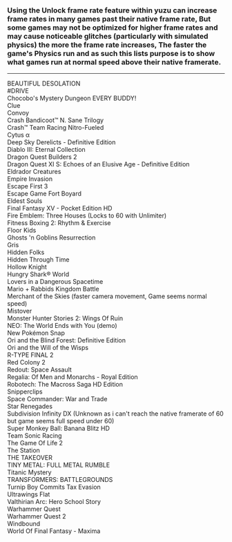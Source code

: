 ###  Using the Unlock frame rate feature within yuzu can increase frame rates in many games past their native frame rate, But some games may not be optimized for higher frame rates and may cause noticeable glitches (particularly with simulated physics) the more the frame rate increases, The faster the game's Physics run and as such this lists purpose is to show what games run at normal speed above their native framerate.     

      
***
BEAUTIFUL DESOLATION  
#DRIVE  
Chocobo's Mystery Dungeon EVERY BUDDY!  
Clue  
Convoy  
Crash Bandicoot™ N. Sane Trilogy   
Crash™ Team Racing Nitro-Fueled   
Cytus α   
Deep Sky Derelicts - Definitive Edition    
Diablo III: Eternal Collection     
Dragon Quest Builders 2    
Dragon Quest XI S: Echoes of an Elusive Age - Definitive Edition   
Eldrador Creatures     
Empire Invasion    
Escape First 3    
Escape Game Fort Boyard     
Eldest Souls     
Final Fantasy XV - Pocket Edition HD      
Fire Emblem: Three Houses (Locks to 60 with Unlimiter)      
Fitness Boxing 2: Rhythm & Exercise         
Floor Kids      
Ghosts 'n Goblins Resurrection     
Gris    
Hidden Folks    
Hidden Through Time     
Hollow Knight   
Hungry Shark® World  
Lovers in a Dangerous Spacetime   
Mario + Rabbids Kingdom Battle    
Merchant of the Skies (faster camera movement, Game seems normal speed)     
Mistover     
Monster Hunter Stories 2: Wings Of Ruin   
NEO: The World Ends with You (demo)    
New Pokémon Snap    
Ori and the Blind Forest: Definitive Edition    
Ori and the Will of the Wisps    
R-TYPE FINAL 2    
Red Colony 2    
Redout: Space Assault   
Regalia: Of Men and Monarchs - Royal Edition    
Robotech: The Macross Saga HD Edition    
Snipperclips    
Space Commander: War and Trade     
Star Renegades    
Subdivision Infinity DX  (Unknown as i can't reach the native framerate of 60 but game seems full speed under 60)    
Super Monkey Ball: Banana Blitz HD    
Team Sonic Racing    
The Game Of Life 2    
The Station    
THE TAKEOVER    
TINY METAL: FULL METAL RUMBLE    
Titanic Mystery   
TRANSFORMERS: BATTLEGROUNDS    
Turnip Boy Commits Tax Evasion    
Ultrawings Flat    
Valthirian Arc: Hero School Story    
Warhammer Quest   
Warhammer Quest 2    
Windbound    
World Of Final Fantasy - Maxima   




